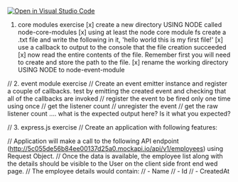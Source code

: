 [![Open in Visual Studio Code](https://classroom.github.com/assets/open-in-vscode-f059dc9a6f8d3a56e377f745f24479a46679e63a5d9fe6f495e02850cd0d8118.svg)](https://classroom.github.com/online_ide?assignment_repo_id=6544213&assignment_repo_type=AssignmentRepo)

1. core modules exercise
[x] create a new directory USING NODE called node-core-modules
[x] using at least the node core module fs create a .txt file and write the following in it, 'hello world this is my first file!'
[x] use a callback to output to the console that the file creation succeeded
[x] now read the entire contents of the file. Remember first you will need to create and store the path to the file.
[x] rename the working directory USING NODE to node-event-module


// 2. event module exercise
// Create an event emitter instance and register a couple of callbacks. test by emitting the created event and checking that all of the callbacks are invoked
// register the event to be fired only one time using once
// get the listener count 
// unregister the event
// get the raw listener count .... what is the expected output here? Is it what you expected?


// 3. express.js exercise
// Create an application with following features:

// Application will make a call to the following API endpoint (http://5c055de56b84ee00137d25a0.mockapi.io/api/v1/employees) using Request Object.
// Once the data is available, the employee list along with the details should be visible to the User on the client side front end wed page.
// The employee details would contain:
//     - Name
//     - Id
//     - CreatedAt